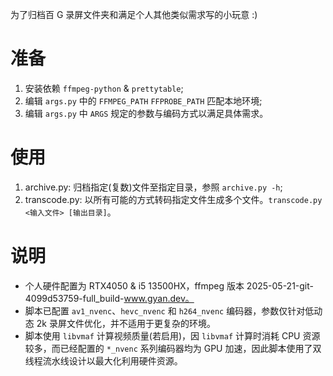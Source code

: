 为了归档百 G 录屏文件夹和满足个人其他类似需求写的小玩意 :)

# 准备

1. 安装依赖 `ffmpeg-python` & `prettytable`;
2. 编辑 `args.py` 中的 `FFMPEG_PATH` `FFPROBE_PATH` 匹配本地环境;
3. 编辑 `args.py` 中 `ARGS` 规定的参数与编码方式以满足具体需求。

# 使用

1. archive.py: 归档指定(复数)文件至指定目录，参照 `archive.py -h`;
2. transcode.py: 以所有可能的方式转码指定文件生成多个文件。`transcode.py <输入文件> [输出目录]`。

# 说明

-   个人硬件配置为 RTX4050 & i5 13500HX，ffmpeg 版本 2025-05-21-git-4099d53759-full_build-www.gyan.dev。
-   脚本已配置 `av1_nvenc`、`hevc_nvenc` 和 `h264_nvenc` 编码器，参数仅针对低动态 2k 录屏文件优化，并不适用于更复杂的环境。
-   脚本使用 `libvmaf` 计算视频质量(若启用)，因 `libvmaf` 计算时消耗 CPU 资源较多，而已经配置的 `*_nvenc` 系列编码器均为 GPU 加速，因此脚本使用了双线程流水线设计以最大化利用硬件资源。
